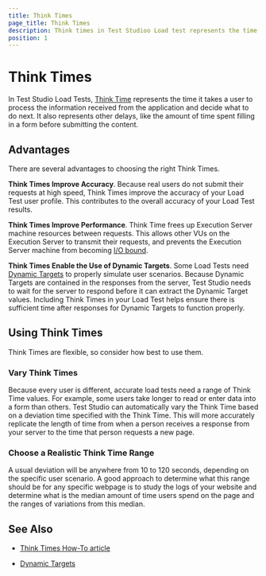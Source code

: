 ```yaml
---
title: Think Times
page_title: Think Times
description: Think times in Test Studioo Load test represents the time it takes a user to process the information received from the application and decide what to do next. It also represents other delays, like the amount of time spent filling in a form before submitting the content. Advantages if choosing the right Think Times in Test Studio load test. 
position: 1
---
```

# Think Times

In Test Studio Load Tests, <a href="/features/testing-types/load-testing/think-times" target="_blank">Think Time</a> represents the time it takes a user to process the information received from the application and decide what to do next. It also represents other delays, like the amount of time spent filling in a form before submitting the content.

## Advantages 

There are several advantages to choosing the right Think Times.

**Think Times Improve Accuracy**. Because real users do not submit their requests at high speed, Think Times improve the accuracy of your Load Test user profile. This contributes to the overall accuracy of your Load Test results.
 
**Think Times Improve Performance**. Think Time frees up Execution Server machine resources between requests. This allows other VUs on the Execution Server to transmit their requests, and prevents the Execution Server machine from becoming <a href="https://www.gartner.com/it-glossary/io-bound" target="_blank">I/O bound</a>.

**Think Times Enable the Use of Dynamic Targets**. Some Load Tests need <a href="/features/testing-types/load-testing/dynamic-targets" target="_blank">Dynamic Targets</a> to properly simulate user scenarios. Because Dynamic Targets are contained in the responses from the server, Test Studio needs to wait for the server to respond before it can extract the Dynamic Target values. Including Think Times in your Load Test helps ensure there is sufficient time after responses for Dynamic Targets to function properly.

## Using Think Times 

Think Times are flexible, so consider how best to use them.

### Vary Think Times 

Because every user is different, accurate load tests need a range of Think Time values. For example, some users take longer to read or enter data into a form than others. Test Studio can automatically vary the Think Time based on a deviation time specified with the Think Time. This will more accurately replicate the length of time from when a person receives a response from your server to the time that person requests a new page.

### Choose a Realistic Think Time Range 

A usual deviation will be anywhere from 10 to 120 seconds, depending on the specific user scenario. A good approach to determine what this range should be for any specific webpage is to study the logs of your website and determine what is the median amount of time users spend on the page and the ranges of variations from this median.


## See Also

* <a href="/features/testing-types/load-testing/think-times" target="_blank">Think Times How-To article</a>

* <a href="/features/testing-types/load-testing/dynamic-targets" target="_blank">Dynamic Targets</a>


